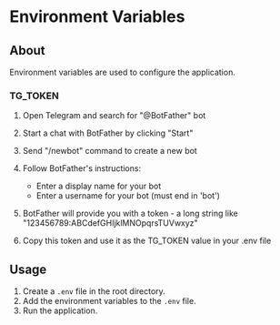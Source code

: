 # Environment Variables

## About

Environment variables are used to configure the application.

### TG_TOKEN

1. Open Telegram and search for "@BotFather" bot

2. Start a chat with BotFather by clicking "Start"

3. Send "/newbot" command to create a new bot

4. Follow BotFather's instructions:
   - Enter a display name for your bot
   - Enter a username for your bot (must end in 'bot')

5. BotFather will provide you with a token - a long string like "123456789:ABCdefGHIjklMNOpqrsTUVwxyz"

6. Copy this token and use it as the TG_TOKEN value in your .env file

## Usage

1. Create a `.env` file in the root directory.
2. Add the environment variables to the `.env` file.
3. Run the application.

